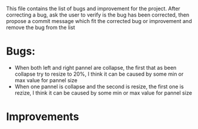 This file contains the list of bugs and improvement for the project.
After correcting a bug, ask the user to verify is the bug has been corrected, then propose a commit message which fit the corrected bug or improvement and remove the bug from the list

# Bugs:
* When both left and right pannel are collapse, the first that as been collapse try to resize to 20%, I think it can be caused by some min or max value for pannel size
* When one pannel is collapse and the second is resize, the first one is rezize, I think it can be caused by some min or max value for pannel size
# Improvements